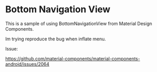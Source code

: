 # Bottom Navigation View

This is a sample of using BottomNavigationView from Material Design Components.

Im trying reproduce the bug when inflate menu.

Issue:

https://github.com/material-components/material-components-android/issues/2064


